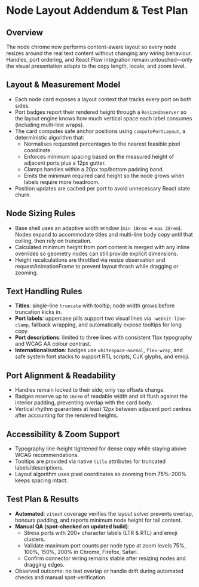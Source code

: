 # Node Layout Addendum & Test Plan

## Overview
The node chrome now performs content-aware layout so every node resizes around the real text content without changing any wiring behaviour. Handles, port ordering, and React Flow integration remain untouched—only the visual presentation adapts to the copy length, locale, and zoom level.

## Layout & Measurement Model
- Each node card exposes a layout context that tracks every port on both sides.
- Port badges report their rendered height through a `ResizeObserver` so the layout engine knows how much vertical space each label consumes (including multi-line wraps).
- The card computes safe anchor positions using `computePortLayout`, a deterministic algorithm that:
  - Normalises requested percentages to the nearest feasible pixel coordinate.
  - Enforces minimum spacing based on the measured height of adjacent ports plus a 12px gutter.
  - Clamps handles within a 20px top/bottom padding band.
  - Emits the minimum required card height so the node grows when labels require more headroom.
- Position updates are cached per port to avoid unnecessary React state churn.

## Node Sizing Rules
- Base shell uses an adaptive width window (`min 18rem` → `max 28rem`). Nodes expand to accommodate titles and multi-line body copy until that ceiling, then rely on truncation.
- Calculated minimum height from port content is merged with any inline overrides so geometry nodes can still provide explicit dimensions.
- Height recalculations are throttled via resize observation and requestAnimationFrame to prevent layout thrash while dragging or zooming.

## Text Handling Rules
- **Titles**: single-line `truncate` with tooltip; node width grows before truncation kicks in.
- **Port labels**: uppercase pills support two visual lines via `-webkit-line-clamp`, fallback wrapping, and automatically expose tooltips for long copy.
- **Port descriptions**: limited to three lines with consistent 11px typography and WCAG AA colour contrast.
- **Internationalisation**: badges use `whitespace-normal`, `flex-wrap`, and safe system font stacks to support RTL scripts, CJK glyphs, and emoji.

## Port Alignment & Readability
- Handles remain locked to their side; only `top` offsets change.
- Badges reserve up to `16rem` of readable width and sit flush against the interior padding, preventing overlap with the card body.
- Vertical rhythm guarantees at least 12px between adjacent port centres after accounting for the rendered heights.

## Accessibility & Zoom Support
- Typography line-height tightened for dense copy while staying above WCAG recommendations.
- Tooltips are provided via native `title` attributes for truncated labels/descriptions.
- Layout algorithm uses pixel coordinates so zooming from 75%–200% keeps spacing intact.

## Test Plan & Results
- **Automated**: `vitest` coverage verifies the layout solver prevents overlap, honours padding, and reports minimum node height for tall content.
- **Manual QA (spot-checked on updated build)**:
  - Stress ports with 200+ character labels (LTR & RTL) and emoji clusters.
  - Validate maximum port counts per node type at zoom levels 75%, 100%, 150%, 200% in Chrome, Firefox, Safari.
  - Confirm connector wiring remains stable after resizing nodes and dragging edges.
- Observed outcome: no text overlap or handle drift during automated checks and manual spot-verification.
